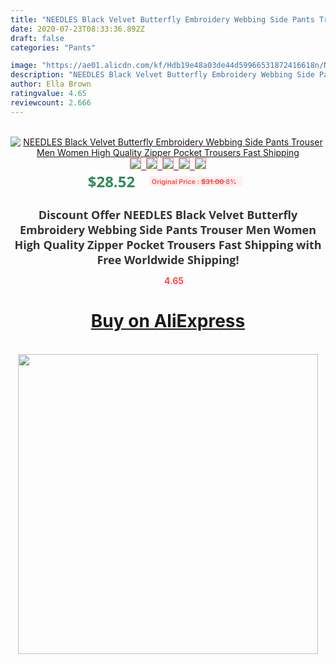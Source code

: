 ```yaml
---
title: "NEEDLES Black Velvet Butterfly Embroidery Webbing Side Pants Trouser Men Women High Quality Zipper Pocket Trousers Fast Shipping"
date: 2020-07-23T08:33:36.892Z
draft: false
categories: "Pants"

image: "https://ae01.alicdn.com/kf/Hdb19e48a03de44d59966531872416618n/NEEDLES-Black-Velvet-Butterfly-Embroidery-Webbing-Side-Pants-Trouser-Men-Women-High-Quality-Zipper-Pocket-Trousers.jpg"
description: "NEEDLES Black Velvet Butterfly Embroidery Webbing Side Pants Trouser Men Women High Quality Zipper Pocket Trousers Fast Shipping"
author: Ella Brown
ratingvalue: 4.65
reviewcount: 2.666
---
```

<br>
<div style="text-align: center;">
<a href="https://s.click.aliexpress.com/e/_9vflWH" target="_blank" rel="nofollow noopener noreferrer"><img alt="NEEDLES Black Velvet Butterfly Embroidery Webbing Side Pants Trouser Men Women High Quality Zipper Pocket Trousers Fast Shipping" class="magnifier-image" src="https://ae01.alicdn.com/kf/Hdb19e48a03de44d59966531872416618n/NEEDLES-Black-Velvet-Butterfly-Embroidery-Webbing-Side-Pants-Trouser-Men-Women-High-Quality-Zipper-Pocket-Trousers.jpg_640x640.jpg">
<br>
<img style="border:1px solid salmon" src="https://ae01.alicdn.com/kf/Hdb19e48a03de44d59966531872416618n/NEEDLES-Black-Velvet-Butterfly-Embroidery-Webbing-Side-Pants-Trouser-Men-Women-High-Quality-Zipper-Pocket-Trousers.jpg_120x120.jpg">&nbsp;&nbsp;<img style="border:1px solid salmon" src="https://ae01.alicdn.com/kf/H9e60b0c3d2d5484ea8ca34ae77dc3268R/NEEDLES-Black-Velvet-Butterfly-Embroidery-Webbing-Side-Pants-Trouser-Men-Women-High-Quality-Zipper-Pocket-Trousers.jpg_120x120.jpg">&nbsp;&nbsp;<img style="border:1px solid salmon" src="https://ae01.alicdn.com/kf/H13e96116b4024a969c03e59bd77da49bW/NEEDLES-Black-Velvet-Butterfly-Embroidery-Webbing-Side-Pants-Trouser-Men-Women-High-Quality-Zipper-Pocket-Trousers.jpg_120x120.jpg">&nbsp;&nbsp;<img style="border:1px solid salmon" src="https://ae01.alicdn.com/kf/H2cb69b9f60104f3cabd8211de30cb406q/NEEDLES-Black-Velvet-Butterfly-Embroidery-Webbing-Side-Pants-Trouser-Men-Women-High-Quality-Zipper-Pocket-Trousers.jpg_120x120.jpg">&nbsp;&nbsp;<img style="border:1px solid salmon" src="https://ae01.alicdn.com/kf/H1d75afb5a37b46b38dcbbe7ba2588259M/NEEDLES-Black-Velvet-Butterfly-Embroidery-Webbing-Side-Pants-Trouser-Men-Women-High-Quality-Zipper-Pocket-Trousers.jpg_120x120.jpg"></a></div><br0>
<div style="text-align: center;"><span style="background-color: white; border: 0px; box-sizing: border-box; color: seagreen; display: inline-block; font-family: &quot;open sans&quot; , &quot;arial&quot; , &quot;helvetica&quot; , sans-serif , &quot;heiti&quot;; font-size: 24px; font-stretch: inherit; font-weight: 700; line-height: inherit; margin: 0px 10px 0px 0px; padding: 0px; vertical-align: middle;">$28.52 </span>
<span style="background: rgb(255 , 241 , 241); border-radius: 3px; border: 0px; box-sizing: border-box; color: #ff4747; display: inline-block; font-family: inherit; font-size: 12px; font-stretch: inherit; font-style: inherit; font-variant: inherit; font-weight: 600; line-height: inherit; margin: 0px; padding: 2px 5px; transform: scale(0.9); vertical-align: middle;">Original Price : <b style="text-decoration: line-through;">$31.00 </b> 8%&nbsp;&nbsp;</span></div>
<h1 style="color: #333333; display: inline-block; font-family: &quot;open sans&quot; , &quot;arial&quot; , &quot;helvetica&quot; , sans-serif , &quot;heiti&quot;; font-size: 18px; font-stretch: inherit; font-weight: 700; text-align: center;">Discount Offer NEEDLES Black Velvet Butterfly Embroidery Webbing Side Pants Trouser Men Women High Quality Zipper Pocket Trousers Fast Shipping with Free Worldwide Shipping!</h1>
<div style="color: #ff4747; text-align: center;">
<img src="https://4.bp.blogspot.com/-M0ZcTcb-5uY/XleCXlxnR4I/AAAAAAAAAEc/OrjgMkXV1oMQFaCRZj5HQwOCBcu3w1FegCPcBGAYYCw/s1600/star.png" style="height: 15px;">&nbsp;<b>4.65</b></div>
<div class="button_cont" align="center"><a class="buynow_a" href="https://s.click.aliexpress.com/e/_9vflWH" target="_blank" rel="nofollow noopener noreferrer"><H1>Buy on AliExpress</H1></a></div><br>
<div class="separator" style="clear: both; text-align: center;">
<img src="https://lh3.googleusercontent.com/-pTy5HemUv9M/XlePHvY0dAI/AAAAAAAAAE4/0nX5iRUoIWY8eMW9Dpxeirr157OZliDIgCLcBGAsYHQ/s1600/badge.gif" width="480">
</div>
